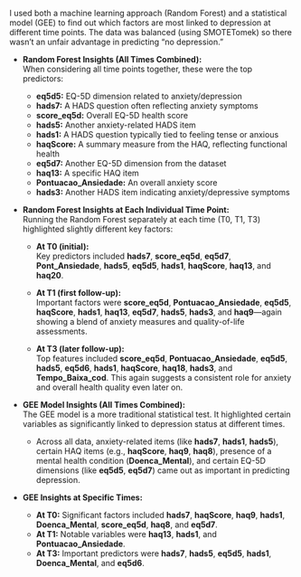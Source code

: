 I used both a machine learning approach (Random Forest) and a statistical model (GEE) to find out which factors are most linked to depression at different time points. The data was balanced (using SMOTETomek) so there wasn’t an unfair advantage in predicting “no depression.”
    
-   **Random Forest Insights (All Times Combined):**  
    When considering all time points together, these were the top predictors:
    
    -   **eq5d5:** EQ-5D dimension related to anxiety/depression
    -   **hads7:** A HADS question often reflecting anxiety symptoms
    -   **score_eq5d:** Overall EQ-5D health score
    -   **hads5:** Another anxiety-related HADS item
    -   **hads1:** A HADS question typically tied to feeling tense or anxious
    -   **haqScore:** A summary measure from the HAQ, reflecting functional health
    -   **eq5d7:** Another EQ-5D dimension from the dataset
    -   **haq13:** A specific HAQ item
    -   **Pontuacao_Ansiedade:** An overall anxiety score
    -   **hads3:** Another HADS item indicating anxiety/depressive symptoms
-   **Random Forest Insights at Each Individual Time Point:**  
    Running the Random Forest separately at each time (T0, T1, T3) highlighted slightly different key factors:
    
    -   **At T0 (initial):**  
        Key predictors included **hads7**, **score_eq5d**, **eq5d7**, **Pont_Ansiedade**, **hads5**, **eq5d5**, **hads1**, **haqScore**, **haq13**, and **haq20**.
        
    -   **At T1 (first follow-up):**  
        Important factors were **score_eq5d**, **Pontuacao_Ansiedade**, **eq5d5**, **haqScore**, **hads1**, **haq13**, **eq5d7**, **hads5**, **hads3**, and **haq9**—again showing a blend of anxiety measures and quality-of-life assessments.
        
    -   **At T3 (later follow-up):**  
        Top features included **score_eq5d**, **Pontuacao_Ansiedade**, **eq5d5**, **hads5**, **eq5d6**, **hads1**, **haqScore**, **haq18**, **hads3**, and **Tempo_Baixa_cod**. This again suggests a consistent role for anxiety and overall health quality even later on.
        
-   **GEE Model Insights (All Times Combined):**  
    The GEE model is a more traditional statistical test. It highlighted certain variables as significantly linked to depression status at different times.
    
    -   Across all data, anxiety-related items (like **hads7**, **hads1**, **hads5**), certain HAQ items (e.g., **haqScore**, **haq9**, **haq8**), presence of a mental health condition (**Doenca_Mental**), and certain EQ-5D dimensions (like **eq5d5**, **eq5d7**) came out as important in predicting depression.
-   **GEE Insights at Specific Times:**
    
    -   **At T0:** Significant factors included **hads7**, **haqScore**, **haq9**, **hads1**, **Doenca_Mental**, **score_eq5d**, **haq8**, and **eq5d7**.
    -   **At T1:** Notable variables were **haq13**, **hads1**, and **Pontuacao_Ansiedade**.
    -   **At T3:** Important predictors were **hads7**, **hads5**, **eq5d5**, **hads1**, **Doenca_Mental**, and **eq5d6**.
